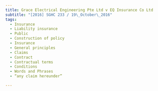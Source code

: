 ```yaml
---
title: Grace Electrical Engineering Pte Ltd v EQ Insurance Co Ltd 
subtitle: "[2016] SGHC 233 / 19\_October\_2016"
tags:
  - Insurance
  - Liability insurance
  - Public
  - Construction of policy
  - Insurance
  - General principles
  - Claims
  - Contract
  - Contractual terms
  - Conditions
  - Words and Phrases
  - “any claim hereunder”

---
```


